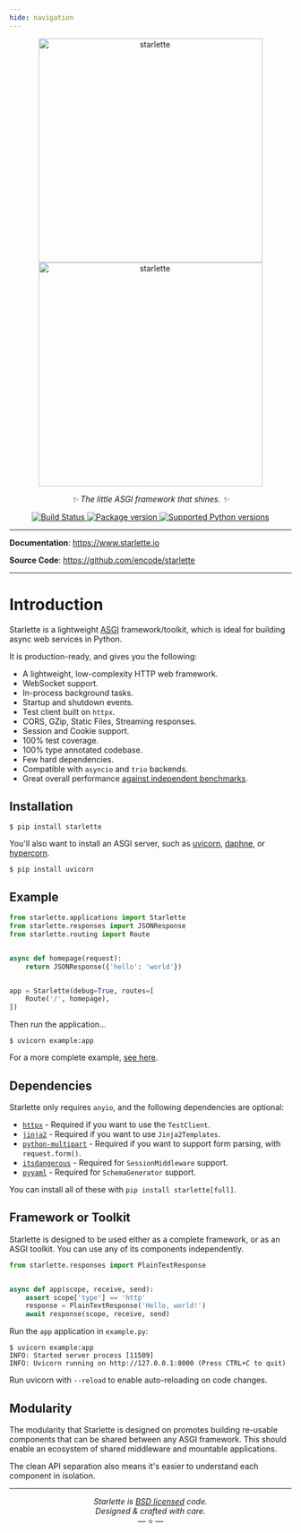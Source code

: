 ```yaml
---
hide: navigation
---
```


<p align="center">
  <img width="400px" src="/img/starlette.svg#only-light" alt="starlette"/>
  <img width="400px" src="/img/starlette_dark.svg#only-dark" alt="starlette"/>
</p>
<p align="center">
    <em>✨ The little ASGI framework that shines. ✨</em>
</p>
<p align="center">
<a href="https://github.com/encode/starlette/actions">
    <img src="https://github.com/encode/starlette/workflows/Test%20Suite/badge.svg" alt="Build Status">
</a>
<a href="https://pypi.org/project/starlette/">
    <img src="https://badge.fury.io/py/starlette.svg" alt="Package version">
</a>
<a href="https://pypi.org/project/starlette" target="_blank">
    <img src="https://img.shields.io/pypi/pyversions/starlette.svg?color=%2334D058" alt="Supported Python versions">
</a>
</p>

---

**Documentation**: <a href="https://www.starlette.io/" target="_blank">https://www.starlette.io</a>

**Source Code**: <a href="https://github.com/encode/starlette" target="_blank">https://github.com/encode/starlette</a>

---

# Introduction

Starlette is a lightweight [ASGI][asgi] framework/toolkit,
which is ideal for building async web services in Python.

It is production-ready, and gives you the following:

* A lightweight, low-complexity HTTP web framework.
* WebSocket support.
* In-process background tasks.
* Startup and shutdown events.
* Test client built on `httpx`.
* CORS, GZip, Static Files, Streaming responses.
* Session and Cookie support.
* 100% test coverage.
* 100% type annotated codebase.
* Few hard dependencies.
* Compatible with `asyncio` and `trio` backends.
* Great overall performance [against independent benchmarks][techempower].

## Installation

```shell
$ pip install starlette
```

You'll also want to install an ASGI server, such as [uvicorn](https://www.uvicorn.org/), [daphne](https://github.com/django/daphne/), or [hypercorn](https://hypercorn.readthedocs.io/en/latest/).

```shell
$ pip install uvicorn
```

## Example

```python title="example.py"
from starlette.applications import Starlette
from starlette.responses import JSONResponse
from starlette.routing import Route


async def homepage(request):
    return JSONResponse({'hello': 'world'})


app = Starlette(debug=True, routes=[
    Route('/', homepage),
])
```

Then run the application...

```shell
$ uvicorn example:app
```

For a more complete example, [see here](https://github.com/encode/starlette-example).

## Dependencies

Starlette only requires `anyio`, and the following dependencies are optional:

* [`httpx`][httpx] - Required if you want to use the `TestClient`.
* [`jinja2`][jinja2] - Required if you want to use `Jinja2Templates`.
* [`python-multipart`][python-multipart] - Required if you want to support form parsing, with `request.form()`.
* [`itsdangerous`][itsdangerous] - Required for `SessionMiddleware` support.
* [`pyyaml`][pyyaml] - Required for `SchemaGenerator` support.

You can install all of these with `pip install starlette[full]`.

## Framework or Toolkit

Starlette is designed to be used either as a complete framework, or as
an ASGI toolkit. You can use any of its components independently.

```python
from starlette.responses import PlainTextResponse


async def app(scope, receive, send):
    assert scope['type'] == 'http'
    response = PlainTextResponse('Hello, world!')
    await response(scope, receive, send)
```

Run the `app` application in `example.py`:

```shell
$ uvicorn example:app
INFO: Started server process [11509]
INFO: Uvicorn running on http://127.0.0.1:8000 (Press CTRL+C to quit)
```

Run uvicorn with `--reload` to enable auto-reloading on code changes.

## Modularity

The modularity that Starlette is designed on promotes building re-usable
components that can be shared between any ASGI framework. This should enable
an ecosystem of shared middleware and mountable applications.

The clean API separation also means it's easier to understand each component
in isolation.

---

<p align="center"><i>Starlette is <a href="https://github.com/encode/starlette/blob/master/LICENSE.md">BSD licensed</a> code.<br/>Designed & crafted with care.</i></br>&mdash; ⭐️ &mdash;</p>

[asgi]: https://asgi.readthedocs.io/en/latest/
[httpx]: https://www.python-httpx.org/
[jinja2]: https://jinja.palletsprojects.com/
[python-multipart]: https://andrew-d.github.io/python-multipart/
[itsdangerous]: https://itsdangerous.palletsprojects.com/
[sqlalchemy]: https://www.sqlalchemy.org
[pyyaml]: https://pyyaml.org/wiki/PyYAMLDocumentation
[techempower]: https://www.techempower.com/benchmarks/#hw=ph&test=fortune&l=zijzen-sf

